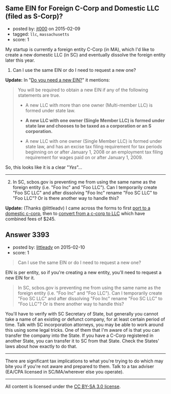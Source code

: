 ## Same EIN for Foreign C-Corp and Domestic LLC (filed as S-Corp)?

- posted by: [jt000](https://stackexchange.com/users/4550640/jt000) on 2015-02-09
- tagged: `llc`, `massachusetts`
- score: 1

<p>My startup is currently a foreign entity C-Corp (in MA), which I'd like to create a new domestic LLC (in SC) and eventually dissolve the foreign entity later this year. </p>

<ol>
<li>Can I use the same EIN or do I need to request a new one?</li>
</ol>

<p><strong>Update:</strong> In "<a href="http://www.irs.gov/Businesses/Small-Businesses-&amp;-Self-Employed/Do-You-Need-a-New-EIN?" rel="nofollow">Do you need a new EIN?</a>" it mentions:</p>

<blockquote>
  <p>You will be required to obtain a new EIN if any of the following statements are true.</p>
  
  <ul>
  <li><p>A new LLC with more than one owner (Multi-member LLC) is formed under state law.</p></li>
  <li><p><strong>A new LLC with one owner (Single Member LLC) is formed under state law and chooses to be taxed as a corporation or an S corporation.</strong></p></li>
  <li><p>A new LLC with one owner (Single Member LLC) is formed under state law, and has an excise tax filing requirement for tax periods beginning on or after January 1, 2008 or an employment tax filing requirement for wages paid on or after January 1, 2009.</p></li>
  </ul>
</blockquote>

<p>So, this looks like it is a clear "<em>Yes</em>"...</p>

<hr>

<ol start="2">
<li>In SC, scbos.gov is preventing me from using the same name as the foreign entity (i.e. "Foo Inc" and "Foo LLC"). Can I temporarily create "Foo SC LLC" and after dissolving "Foo Inc" rename "Foo SC LLC" to "Foo LLC"? Or is there another way to handle this?</li>
</ol>

<p><strong>Update:</strong> (Thanks @littleadv) I came across the forms to first <a href="http://www.sos.sc.gov/forms/conversion%20forms/forms%20-%20Articles%20of%20Domestication.pdf" rel="nofollow">port to a domestic c-corp</a>, then to <a href="http://www.sos.sc.gov/forms/conversion%20forms/forms%20-%20conv%20corp%20to%20LLC.pdf" rel="nofollow">convert from a c-corp to LLC</a> which have combined fees of $245.</p>



## Answer 3393

- posted by: [littleadv](https://stackexchange.com/users/307221/littleadv) on 2015-02-10
- score: 1

<blockquote>
  <p>Can I use the same EIN or do I need to request a new one?</p>
</blockquote>

<p>EIN is per entity, so if you're creating a new entity,  you'll need to request a new EIN for it.</p>

<blockquote>
  <p>In SC, scbos.gov is preventing me from using the same name as the
  foreign entity (i.e. "Foo Inc" and "Foo LLC"). Can I temporarily
  create "Foo SC LLC" and after dissolving "Foo Inc" rename "Foo SC LLC"
  to "Foo LLC"? Or is there another way to handle this?</p>
</blockquote>

<p>You'll have to verify with SC Secretary of State, but generally you cannot take a name of an existing or defunct company, for at least certain period of time. Talk with SC incorporation attorneys, you may be able to work around this using some legal tricks. One of them that I'm aware of is that you can transfer the company into the State. If you have a C-Corp registered in another State, you can transfer it to SC from that State. Check the States' laws about how exactly to do that.</p>

<hr>

<p>There are significant tax implications to what you're trying to do which may bite you if you're not aware and prepared to them. Talk to a tax adviser (EA/CPA licensed in SC/MA/wherever else you operate).</p>




---

All content is licensed under the [CC BY-SA 3.0 license](https://creativecommons.org/licenses/by-sa/3.0/).
